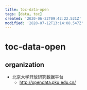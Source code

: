 ```yaml
---
title: toc-data-open
tags: [data, toc]
created: '2020-06-22T09:42:22.521Z'
modified: '2020-07-12T13:14:08.547Z'
---
```


# toc-data-open


## organization
- 北京大学开放研究数据平台
  - http://opendata.pku.edu.cn/
